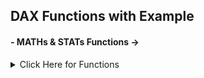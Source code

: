 ## DAX Functions with Example

#### - MATHs & STATs Functions ->
<details>
  <summary> Click Here for Functions </summary>

#### 1. SUM - Calculates the total sum of a column. 
  Example - Total Sales = SUM(Table[Sales])
  
</details>
